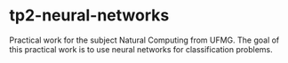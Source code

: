 # tp2-neural-networks
Practical work for the subject Natural Computing from UFMG. The goal of this practical work is to use neural networks for classification problems.
